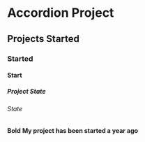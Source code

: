 # Accordion Project
## Projects Started
### Started
#### Start
##### Project State 
###### State

**Bold**
  **My project has been started a year ago**
